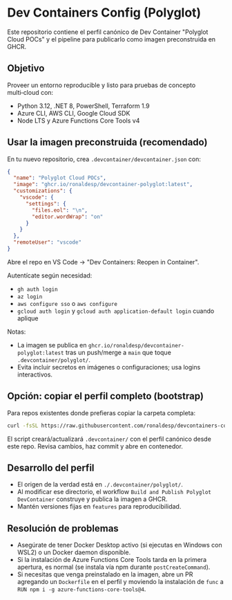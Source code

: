 # Dev Containers Config (Polyglot)

Este repositorio contiene el perfil canónico de Dev Container "Polyglot Cloud POCs" y el pipeline para publicarlo como imagen preconstruida en GHCR.

## Objetivo

Proveer un entorno reproducible y listo para pruebas de concepto multi‑cloud con:
- Python 3.12, .NET 8, PowerShell, Terraform 1.9
- Azure CLI, AWS CLI, Google Cloud SDK
- Node LTS y Azure Functions Core Tools v4

## Usar la imagen preconstruida (recomendado)

En tu nuevo repositorio, crea `.devcontainer/devcontainer.json` con:

```json
{
  "name": "Polyglot Cloud POCs",
  "image": "ghcr.io/ronaldesp/devcontainer-polyglot:latest",
  "customizations": {
    "vscode": {
      "settings": {
        "files.eol": "\n",
        "editor.wordWrap": "on"
      }
    }
  },
  "remoteUser": "vscode"
}
```

Abre el repo en VS Code → "Dev Containers: Reopen in Container".

Autentícate según necesidad:
- `gh auth login`
- `az login`
- `aws configure sso` o `aws configure`
- `gcloud auth login` y `gcloud auth application-default login` cuando aplique

Notas:
- La imagen se publica en `ghcr.io/ronaldesp/devcontainer-polyglot:latest` tras un push/merge a `main` que toque `.devcontainer/polyglot/`.
- Evita incluir secretos en imágenes o configuraciones; usa logins interactivos.

## Opción: copiar el perfil completo (bootstrap)

Para repos existentes donde prefieras copiar la carpeta completa:

```bash
curl -fsSL https://raw.githubusercontent.com/ronaldesp/devcontainers-config/main/scripts/add-polyglot-devcontainer.sh | bash
```

El script creará/actualizará `.devcontainer/` con el perfil canónico desde este repo. Revisa cambios, haz commit y abre en contenedor.

## Desarrollo del perfil

- El origen de la verdad está en `./.devcontainer/polyglot/`.
- Al modificar ese directorio, el workflow `Build and Publish Polyglot DevContainer` construye y publica la imagen a GHCR.
- Mantén versiones fijas en `features` para reproducibilidad.

## Resolución de problemas

- Asegúrate de tener Docker Desktop activo (si ejecutas en Windows con WSL2) o un Docker daemon disponible.
- Si la instalación de Azure Functions Core Tools tarda en la primera apertura, es normal (se instala vía npm durante `postCreateCommand`).
- Si necesitas que venga preinstalado en la imagen, abre un PR agregando un `Dockerfile` en el perfil y moviendo la instalación de `func` a `RUN npm i -g azure-functions-core-tools@4`.

